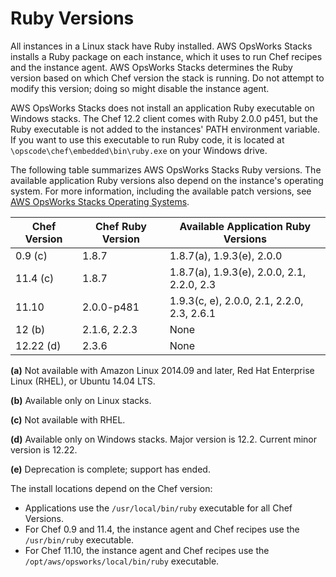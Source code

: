 # Ruby Versions<a name="workingcookbook-ruby"></a>

All instances in a Linux stack have Ruby installed\. AWS OpsWorks Stacks installs a Ruby package on each instance, which it uses to run Chef recipes and the instance agent\. AWS OpsWorks Stacks determines the Ruby version based on which Chef version the stack is running\. Do not attempt to modify this version; doing so might disable the instance agent\.

AWS OpsWorks Stacks does not install an application Ruby executable on Windows stacks\. The Chef 12\.2 client comes with Ruby 2\.0\.0 p451, but the Ruby executable is not added to the instances' PATH environment variable\. If you want to use this executable to run Ruby code, it is located at `\opscode\chef\embedded\bin\ruby.exe` on your Windows drive\.

The following table summarizes AWS OpsWorks Stacks Ruby versions\. The available application Ruby versions also depend on the instance's operating system\. For more information, including the available patch versions, see [AWS OpsWorks Stacks Operating Systems](workinginstances-os.md)\.


| Chef Version | Chef Ruby Version | Available Application Ruby Versions | 
| --- | --- | --- | 
| 0\.9 \(c\) | 1\.8\.7 | 1\.8\.7\(a\), 1\.9\.3\(e\), 2\.0\.0 | 
| 11\.4 \(c\) | 1\.8\.7 | 1\.8\.7\(a\), 1\.9\.3\(e\), 2\.0\.0, 2\.1, 2\.2\.0, 2\.3 | 
| 11\.10 | 2\.0\.0\-p481 | 1\.9\.3\(c, e\), 2\.0\.0, 2\.1, 2\.2\.0, 2\.3, 2\.6\.1 | 
| 12 \(b\) | 2\.1\.6, 2\.2\.3 | None | 
| 12\.22 \(d\) | 2\.3\.6 | None | 

**\(a\)** Not available with Amazon Linux 2014\.09 and later, Red Hat Enterprise Linux \(RHEL\), or Ubuntu 14\.04 LTS\.

**\(b\)** Available only on Linux stacks\.

**\(c\)** Not available with RHEL\.

**\(d\)** Available only on Windows stacks\. Major version is 12\.2\. Current minor version is 12\.22\.

**\(e\)** Deprecation is complete; support has ended\.

The install locations depend on the Chef version:
+ Applications use the `/usr/local/bin/ruby` executable for all Chef Versions\.
+ For Chef 0\.9 and 11\.4, the instance agent and Chef recipes use the `/usr/bin/ruby` executable\.
+ For Chef 11\.10, the instance agent and Chef recipes use the `/opt/aws/opsworks/local/bin/ruby` executable\. 